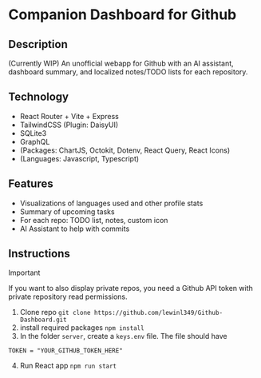 # Companion Dashboard for Github

## Description

(Currently WIP)
An unofficial webapp for Github with an AI assistant, dashboard summary, and localized notes/TODO lists for each repository.

## Technology
- React Router + Vite + Express
- TailwindCSS (Plugin: DaisyUI)
- SQLite3
- GraphQL
- (Packages: ChartJS, Octokit, Dotenv, React Query, React Icons)
- (Languages: Javascript, Typescript)

## Features 
- Visualizations of languages used and other profile stats
- Summary of upcoming tasks
- For each repo: TODO list, notes, custom icon
- AI Assistant to help with commits

## Instructions
> [!IMPORTANT]
> If you want to also display private repos, you need a Github API token with private repository read permissions.

1. Clone repo `git clone https://github.com/lewinl349/Github-Dashboard.git`
2. install required packages `npm install`
3. In the folder `server`, create a `keys.env` file. The file should have
  ```
  TOKEN = "YOUR_GITHUB_TOKEN_HERE"
  ```
4. Run React app  `npm run start`